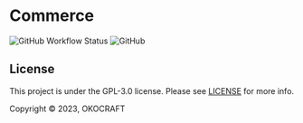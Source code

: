 # Commerce

<!-- ![GitHub release (latest SemVer)](https://img.shields.io/github/v/release/okocraft/Commerce) -->
![GitHub Workflow Status](https://img.shields.io/github/actions/workflow/status/okocraft/Commerce/gradle.yml?branch=main)
![GitHub](https://img.shields.io/github/license/okocraft/Commerce)

## License

This project is under the GPL-3.0 license. Please see [LICENSE](LICENSE) for more info.

Copyright © 2023, OKOCRAFT
